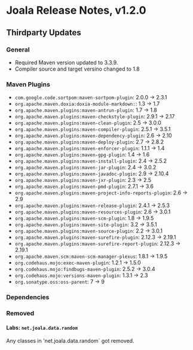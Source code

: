 # Joala Release Notes, v1.2.0

## Thirdparty Updates

### General

* Required Maven version updated to 3.3.9.
* Compiler source and target versino changed to 1.8

### Maven Plugins

* `com.google.code.sortpom:maven-sortpom-plugin`: 2.0.0 -> 2.3.1
* `org.apache.maven.doxia:doxia-module-markdown:`: 1.3 -> 1.7
* `org.apache.maven.plugins:maven-antrun-plugin`: 1.7 -> 1.8
* `org.apache.maven.plugins:maven-checkstyle-plugin`: 2.9.1 -> 2.17
* `org.apache.maven.plugins:maven-clean-plugin`: 2.5 -> 3.0.0
* `org.apache.maven.plugins:maven-compiler-plugin`: 2.5.1 -> 3.5.1
* `org.apache.maven.plugins:maven-dependency-plugin`: 2.6 -> 2.10
* `org.apache.maven.plugins:maven-deploy-plugin`: 2.7 -> 2.8.2
* `org.apache.maven.plugins:maven-enforcer-plugin`: 1.1.1 -> 1.4
* `org.apache.maven.plugins:maven-gpg-plugin`: 1.4 -> 1.6
* `org.apache.maven.plugins:maven-install-plugin`: 2.4 -> 2.5.2
* `org.apache.maven.plugins:maven-jar-plugin`: 2.4 -> 3.0.2
* `org.apache.maven.plugins:maven-javadoc-plugin`: 2.9 -> 2.10.4
* `org.apache.maven.plugins:maven-jxr-plugin`: 2.3 -> 2.5
* `org.apache.maven.plugins:maven-pmd-plugin`: 2.7.1 -> 3.6
* `org.apache.maven.plugins:maven-project-info-reports-plugin`: 2.6 -> 2.9
* `org.apache.maven.plugins:maven-release-plugin`: 2.4.1 -> 2.5.3
* `org.apache.maven.plugins:maven-resources-plugin`: 2.6 -> 3.0.1
* `org.apache.maven.plugins:maven-scm-plugin`: 1.8 -> 1.9.5
* `org.apache.maven.plugins:maven-site-plugin`: 3.2 -> 3.5.1
* `org.apache.maven.plugins:maven-source-plugin`: 2.2 -> 3.0.1
* `org.apache.maven.plugins:maven-surefire-plugin`: 2.12.3 -> 2.19.1
* `org.apache.maven.plugins:maven-surefire-report-plugin`: 2.12.3 -> 2.19.1
* `org.apache.maven.scm:maven-scm-manager-plexus`: 1.8.1 -> 1.9.5
* `org.codehaus.mojo:exec-maven-plugin`: 1.2.1 -> 1.5.0
* `org.codehaus.mojo:findbugs-maven-plugin`: 2.5.2 -> 3.0.4
* `org.codehaus.mojo:versions-maven-plugin`: 1.3.1 -> 2.3
* `org.sonatype.oss:oss-parent`: 7 -> 9

### Dependencies

### Removed

#### Labs: `net.joala.data.random`

Any classes in 'net.joala.data.random` got removed.
